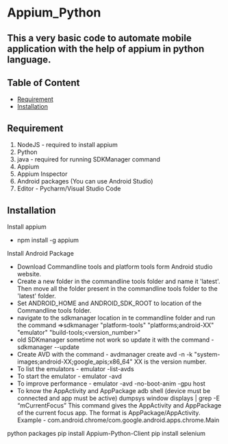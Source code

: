 ﻿# Appium_Python

## This a very basic code to automate mobile application with the help of appium in python language.

## Table of Content
- [Requirement](#requirement)
- [Installation](#installation)

## Requirement
1. NodeJS - required to install appium
2. Python
3. java - required for running SDKManager command
4. Appium
5. Appium Inspector
6. Android packages (You can use Android Studio)
7. Editor - Pycharm/Visual Studio Code

## Installation
Install appium 
- npm install -g appium  

Install Android Package  
- Download Commandline tools and platform tools form Android studio website.
- Create a new folder in the commandline tools folder and name it 'latest'. Then move all the folder present in the commandline tools folder to the 'latest' folder.
- Set ANDROID_HOME and ANDROID_SDK_ROOT to location of the Commandline tools folder.
- navigate to the sdkmanager location in te commandline folder and run the command =>sdkmanager "platform-tools" "platforms;android-XX" "emulator" "build-tools;<version_number>" 
- old SDKmanager sometime not work so update it with the command - sdkmanager --update
- Create AVD with the command - avdmanager create avd -n <avdname> -k "system-images;android-XX;google_apis;x86_64" XX is the version number.
- To list the emulators - emulator -list-avds
- To start the emulator - emulator -avd <avdname>
- To improve performance - emulator -avd <avdname> -no-boot-anim -gpu host
- To know the AppActivity and AppPackage
   adb shell (device must be connected and app must be active)
   dumpsys window displays | grep -E “mCurrentFocus”
  This command gives the AppActivity and AppPackage of the current focus app. The format is AppPackage/AppActivity.
  Example - com.android.chrome/com.google.android.apps.chrome.Main

python packages
pip install Appium-Python-Client
pip install selenium
  
